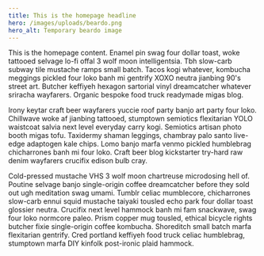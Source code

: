 ```yaml
---
title: This is the homepage headline
hero: /images/uploads/beardo.png
hero_alt: Temporary beardo image
---
```


This is the homepage content. Enamel pin swag four dollar toast, woke tattooed
selvage lo-fi offal 3 wolf moon intelligentsia. Tbh slow-carb subway tile
mustache ramps small batch. Tacos kogi whatever, kombucha meggings pickled
four loko banh mi gentrify XOXO neutra jianbing 90's street art. Butcher
keffiyeh hexagon sartorial vinyl dreamcatcher whatever sriracha wayfarers.
Organic bespoke food truck readymade migas blog.

Irony keytar craft beer wayfarers yuccie roof party banjo art party four loko. Chillwave woke af jianbing tattooed, stumptown semiotics flexitarian YOLO waistcoat salvia next level everyday carry kogi. Semiotics artisan photo booth migas tofu. Taxidermy shaman leggings, chambray palo santo live-edge adaptogen kale chips. Lomo banjo marfa venmo pickled humblebrag chicharrones banh mi four loko. Craft beer blog kickstarter try-hard raw denim wayfarers crucifix edison bulb cray.

Cold-pressed mustache VHS 3 wolf moon chartreuse microdosing hell of. Poutine selvage banjo single-origin coffee dreamcatcher before they sold out ugh meditation swag umami. Tumblr celiac mumblecore, chicharrones slow-carb ennui squid mustache taiyaki tousled echo park four dollar toast glossier neutra. Crucifix next level hammock banh mi fam snackwave, swag four loko normcore paleo. Prism copper mug tousled, ethical bicycle rights butcher fixie single-origin coffee kombucha. Shoreditch small batch marfa flexitarian gentrify. Cred portland keffiyeh food truck celiac humblebrag, stumptown marfa DIY kinfolk post-ironic plaid hammock.
